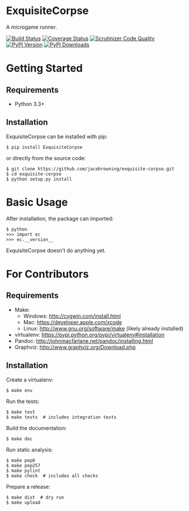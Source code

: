 ExquisiteCorpse
===============
A microgame runner.

[![Build Status](http://img.shields.io/travis/jacebrowning/exquisite-corpse/master.svg)](https://travis-ci.org/jacebrowning/exquisite-corpse)
[![Coverage Status](http://img.shields.io/coveralls/jacebrowning/exquisite-corpse/master.svg)](https://coveralls.io/r/jacebrowning/exquisite-corpse)
[![Scrutinizer Code Quality](http://img.shields.io/scrutinizer/g/jacebrowning/exquisite-corpse.svg)](https://scrutinizer-ci.com/g/jacebrowning/exquisite-corpse/?branch=master)
[![PyPI Version](http://img.shields.io/pypi/v/ExquisiteCorpse.svg)](https://pypi.python.org/pypi/ExquisiteCorpse)
[![PyPI Downloads](http://img.shields.io/pypi/dm/ExquisiteCorpse.svg)](https://pypi.python.org/pypi/ExquisiteCorpse)


Getting Started
===============

Requirements
------------

* Python 3.3+

Installation
------------

ExquisiteCorpse can be installed with pip:

```
$ pip install ExquisiteCorpse
```

or directly from the source code:

```
$ git clone https://github.com/jacebrowning/exquisite-corpse.git
$ cd exquisite-corpse
$ python setup.py install
```

Basic Usage
===========

After installation, the package can imported:

```
$ python
>>> import ec
>>> ec.__version__
```

ExquisiteCorpse doesn't do anything yet.

For Contributors
================

Requirements
------------

* Make:
    * Windows: http://cygwin.com/install.html
    * Mac: https://developer.apple.com/xcode
    * Linux: http://www.gnu.org/software/make (likely already installed)
* virtualenv: https://pypi.python.org/pypi/virtualenv#installation
* Pandoc: http://johnmacfarlane.net/pandoc/installing.html
* Graphviz: http://www.graphviz.org/Download.php

Installation
------------

Create a virtualenv:

```
$ make env
```

Run the tests:

```
$ make test
$ make tests  # includes integration tests
```

Build the documentation:

```
$ make doc
```

Run static analysis:

```
$ make pep8
$ make pep257
$ make pylint
$ make check  # includes all checks
```

Prepare a release:

```
$ make dist  # dry run
$ make upload
```
